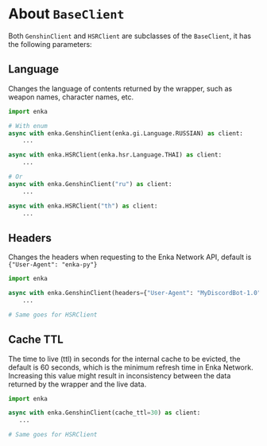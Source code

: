 # About `BaseClient`
Both `GenshinClient` and `HSRClient` are subclasses of the `BaseClient`, it has the following parameters:

## Language
Changes the language of contents returned by the wrapper, such as weapon names, character names, etc.
```py
import enka

# With enum
async with enka.GenshinClient(enka.gi.Language.RUSSIAN) as client:
    ...

async with enka.HSRClient(enka.hsr.Language.THAI) as client:
    ...

# Or
async with enka.GenshinClient("ru") as client:
    ...

async with enka.HSRClient("th") as client:
    ...

```

## Headers
Changes the headers when requesting to the Enka Network API, default is `{"User-Agent": "enka-py"}`
```py
import enka

async with enka.GenshinClient(headers={"User-Agent": "MyDiscordBot-1.0"}) as client:
    ...

# Same goes for HSRClient
```

## Cache TTL
The time to live (ttl) in seconds for the internal cache to be evicted, the default is 60 seconds, which is the minimum refresh time in Enka Network. Increasing this value might result in inconsistency between the data returned by the wrapper and the live data.
```py
import enka

async with enka.GenshinClient(cache_ttl=30) as client:
   ...

# Same goes for HSRClient
```